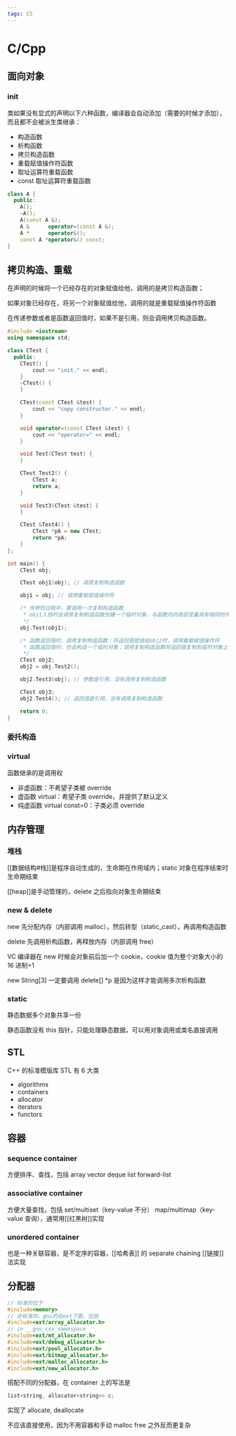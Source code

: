 ```yaml
---
tags: CS
---
```

# C/Cpp

## 面向对象

### init

类如果没有显式的声明以下六种函数，编译器会自动添加（需要的时候才添加），而且都不会被派生类继承：

- 构造函数
- 析构函数
- 拷贝构造函数
- 重载赋值操作符函数
- 取址运算符重载函数
- const 取址运算符重载函数

```cpp
class A {
  public:
    A();
    ~A();
    A(const A &);
    A &      operator=(const A &);
    A *      operator&();
    const A *operator&() const;
}
```

## 拷贝构造、重载

在声明的时候将一个已经存在的对象赋值给他，调用的是拷贝构造函数；

如果对象已经存在，将另一个对象赋值给他，调用的就是重载赋值操作符函数

在传递参数或者是函数返回值时，如果不是引用，则会调用拷贝构造函数。

```cpp
#include <iostream>
using namespace std;

class CTest {
  public:
    CTest() {
        cout << "init." << endl;
    }
    ~CTest() {
    }

    CTest(const CTest &test) {
        cout << "copy constructor." << endl;
    }

    void operator=(const CTest &test) {
        cout << "operator=" << endl;
    }

    void Test(CTest test) {
    }

    CTest Test2() {
        CTest a;
        return a;
    }

    void Test3(CTest &test) {
    }

    CTest &Test4() {
        CTest *pA = new CTest;
        return *pA;
    }
};

int main() {
    CTest obj;

    CTest obj1(obj); // 调用复制构造函数

    obj1 = obj; // 调用重载赋值操作符

    /* 传参的过程中，要调用一次复制构造函数
     * obj1入栈时会调用复制构造函数创建一个临时对象，与函数内的局部变量具有相同的作用域
     */
    obj.Test(obj1);

    /* 函数返回值时，调用复制构造函数；将返回值赋值给obj2时，调用重载赋值操作符
     * 函数返回值时，也会构造一个临时对象；调用复制构造函数将返回值复制到临时对象上
     */
    CTest obj2;
    obj2 = obj.Test2();

    obj2.Test3(obj); // 参数是引用，没有调用复制构造函数

    CTest obj3;
    obj2.Test4(); // 返回值是引用，没有调用复制构造函数

    return 0;
}
```

### 委托构造

### virtual

函数继承的是调用权

- 非虚函数：不希望子类被 override
- 虚函数 virtual：希望子类 override，并提供了默认定义
- 纯虚函数 virtual const=0：子类必须 override

## 内存管理

### 堆栈

[[数据结构#栈]]是程序自动生成的，生命期在作用域内；static 对象在程序结束时生命期结束

[[heap]]是手动管理的，delete 之后指向对象生命期结束

### new & delete

new 先分配内存（内部调用 malloc），然后转型（static_cast），再调用构造函数

delete 先调用析构函数，再释放内存（内部调用 free）

VC 编译器在 new 时候会对象前后加一个 cookie，cookie 值为整个对象大小的 16 进制+1

new String[3] 一定要调用 delete[] *p 是因为这样才能调用多次析构函数

### static

静态数据多个对象共享一份

静态函数没有 this 指针，只能处理静态数据，可以用对象调用或类名直接调用

## STL

C++ 的标准模版库 STL 有 6 大类

- algorithms
- containers
- allocator
- iterators
- functors

## 容器

### sequence container

方便排序、查找，包括 array vector deque list forward-list

### associative container

方便大量查找，包括 set/multiset（key-value 不分） map/multimap（key-value 查询），通常用[[红黑树]]实现

### unordered container

也是一种关联容器，是不定序的容器，[[哈希表]] 的 separate chaining [[链接]]法实现

## 分配器

```cpp
// 标准的位于
#include<memory>
// 非标准的，gnu的在ext下面，包括
#include<ext/array_allocator.h>
// in __gnu_cxx namespace
#include<ext/mt_allocator.h>
#include<ext/debug_allocator.h>
#include<ext/pool_allocator.h>
#include<ext/bitmap_allocator.h>
#include<ext/malloc_allocator.h>
#include<ext/new_allocator.h>
```

搭配不同的分配器，在 container 上的写法是

```cpp
list<string, allocator<string>> c;
```

实现了 allocate, deallocate

不应该直接使用，因为不用容器和手动 malloc free 之外反而更复杂
